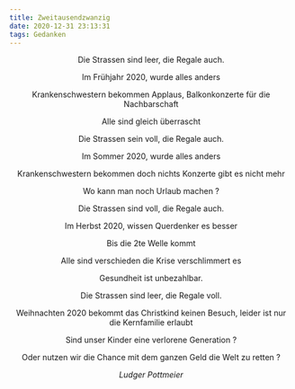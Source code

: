 ```yaml
---
title: Zweitausendzwanzig
date: 2020-12-31 23:13:31
tags: Gedanken
---
```

<center>


Die Strassen sind leer,
die Regale auch.

Im Frühjahr 2020, wurde alles anders

Krankenschwestern bekommen Applaus,
Balkonkonzerte für die Nachbarschaft

Alle sind gleich
überrascht


Die Strassen sein voll,
die Regale auch.

Im Sommer 2020, wurde alles anders

Krankenschwestern bekommen doch nichts 
Konzerte gibt es nicht mehr

Wo kann man noch Urlaub machen ?


Die Strassen sind voll,
die Regale auch.

Im Herbst 2020, wissen Querdenker es besser

Bis die 2te Welle kommt

Alle sind verschieden
die Krise verschlimmert es

Gesundheit ist unbezahlbar.

Die Strassen sind leer,
die Regale voll.

Weihnachten 2020 
bekommt das Christkind keinen Besuch,
leider ist nur die Kernfamilie erlaubt

Sind unser Kinder eine verlorene Generation ?

Oder nutzen wir die Chance mit dem ganzen Geld
die Welt zu retten ?

_Ludger Pottmeier_

</center>